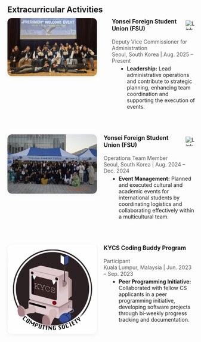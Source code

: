 <h2 id="extracurricular" style="margin-top: 40px; margin-bottom: 10px;">Extracurricular Activities</h2>
<div class="extracurricular-section" style="margin-bottom: 2em;">
  <div style="margin-bottom: 4em; display: flex; align-items: flex-start; gap: 40px;">
  <img src="./assets/img/photo_6282947558577474448_y.jpg" alt="FSU Deputy Vice Commissioner" style="width: 240px; height: auto; object-fit: contain; border-radius: 12px; box-shadow: 0 2px 8px rgba(0,0,0,0.07);">
    <div>
      <span style="display: flex; align-items: center; gap: 10px;">
        <strong style="font-size:1.1em;">Yonsei Foreign Student Union (FSU)</strong>
        <a href="https://www.linkedin.com/company/foreign-student-union-fsu/?originalSubdomain=kr" target="_blank" style="display:inline-flex;align-items:center;text-decoration:none;">
          <img src="https://cdn.jsdelivr.net/gh/devicons/devicon/icons/linkedin/linkedin-original.svg" alt="LinkedIn" style="width: 26px; height: 26px; margin-left: 2px; filter: grayscale(0.2);">
        </a>
      </span><br>
  <span style="color:#555;">Deputy Vice Commissioner for Administration</span><br>
  <span style="color:#555;">Seoul, South Korea | Aug. 2025 – Present</span>
      <ul style="margin: 0.3em 0 0.7em 1.2em;">
        <li><b>Leadership:</b> Lead administrative operations and contribute to strategic planning, enhancing team coordination and supporting the execution of events.</li>
      </ul>
    </div>
  </div>
  <div style="margin-bottom: 4em; display: flex; align-items: flex-start; gap: 18px;">
  <img src="./assets/img/photo_6282947558577474447_y.jpg" alt="FSU Operations Team" style="width: 240px; height: auto; object-fit: contain; border-radius: 12px; box-shadow: 0 2px 8px rgba(0,0,0,0.07);">
    <div>
      <span style="display: flex; align-items: center; gap: 10px;">
        <strong style="font-size:1.1em;">Yonsei Foreign Student Union (FSU)</strong>
        <a href="https://www.linkedin.com/company/foreign-student-union-fsu/?originalSubdomain=kr" target="_blank" style="display:inline-flex;align-items:center;text-decoration:none;">
          <img src="https://cdn.jsdelivr.net/gh/devicons/devicon/icons/linkedin/linkedin-original.svg" alt="LinkedIn" style="width: 26px; height: 26px; margin-left: 2px; filter: grayscale(0.2);">
        </a>
      </span><br>
  <span style="color:#555;">Operations Team Member</span><br>
  <span style="color:#555;">Seoul, South Korea | Aug. 2024 – Dec. 2024</span>
      <ul style="margin: 0.3em 0 0.7em 1.2em;">
        <li><b>Event Management:</b> Planned and executed cultural and academic events for international students by coordinating logistics and collaborating effectively within a multicultural team.</li>
      </ul>
    </div>
  </div>
  <div style="margin-bottom: 4em; display: flex; align-items: flex-start; gap: 18px;">
  <img src="./assets/img/photo_6282947558577474416_x.jpg" alt="KYCS Coding Buddy" style="width: 240px; height: auto; object-fit: contain; border-radius: 12px; box-shadow: 0 2px 8px rgba(0,0,0,0.07);">
    <div>
  <span style="display: flex; align-items: center; gap: 10px;">
    <strong style="font-size:1.1em;">KYCS Coding Buddy Program</strong>
    <a href="https://www.instagram.com/kycsociety/" target="_blank" style="display:inline-flex;align-items:center;text-decoration:none;">
      <i class="fab fa-instagram" style="font-size:1.25em; color:#E4405F; margin-left:2px;"></i>
    </a>
  </span><br>
  <span style="color:#555;">Participant</span><br>
  <span style="color:#555;">Kuala Lumpur, Malaysia | Jun. 2023 – Sep. 2023</span>
      <ul style="margin: 0.3em 0 0.7em 1.2em;">
        <li><b>Peer Programming Initiative:</b> Collaborated with fellow CS applicants in a peer programming initiative, developing software projects through bi-weekly progress tracking and documentation.</li>
      </ul>
    </div>
  </div>